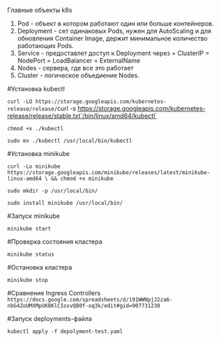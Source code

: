 Главные объекты k8s
1. Pod        - объект в котором работают один или больше контейнеров.
2. Deployment - сет одинаковых Pods, нужен для AutoScaling и для обновления
Container Image, держит минимальное количество работающих Pods.
3. Service    - предоставлет доступ к Deployment через
                  = ClusterIP
                  = NodePort
                  = LoadBalancer
                  = ExternalName
4. Nodes      - сервера, где все это работает
5. Cluster    - логическое объедиение Nodes.

#Установка kubectl

`curl -LO https://storage.googleapis.com/kubernetes-release/release/`curl -s https://storage.googleapis.com/kubernetes-release/release/stable.txt`/bin/linux/amd64/kubectl`

`chmod +x ./kubectl`

`sudo mv ./kubectl /usr/local/bin/kubectl`


#Установка minikube

`curl -Lo minikube https://storage.googleapis.com/minikube/releases/latest/minikube-linux-amd64 \
  && chmod +x minikube`

`sudo mkdir -p /usr/local/bin/`

`sudo install minikube /usr/local/bin/`

#Запуск minikube

`minikube start`

#Проверка состояния кластера

`minikube status`

#Остановка кластера

`minikube stop`

#Сравнение Ingress Controllers
`https://docs.google.com/spreadsheets/d/191WWNpjJ2za6-nbG4ZoUMXMpUK8KlCIosvQB0f-oq3k/edit#gid=907731238`

#Запуск deployments-файла

`kubectl apply -f depolyment-test.yaml`
